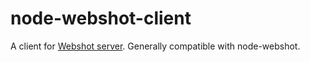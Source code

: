 # node-webshot-client

A client for [Webshot server](https://github.com/60devs/node-webshot-server).
Generally compatible with node-webshot.